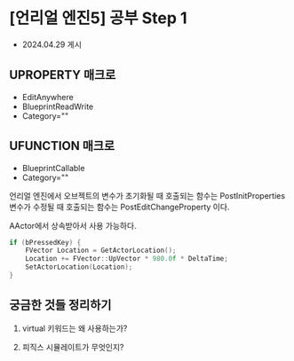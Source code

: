 # [언리얼 엔진5] 공부 Step 1

- 2024.04.29 게시


## UPROPERTY 매크로
- EditAnywhere
- BlueprintReadWrite
- Category=""

## UFUNCTION 매크로
- BlueprintCallable
- Category=""

언리얼 엔진에서 오브젝트의 변수가 초기화될 때 호출되는 함수는 PostInitProperties
변수가 수정될 때 호출되는 함수는 PostEditChangeProperty 이다.


AActor에서 상속받아서 사용 가능하다.



```C++
if (bPressedKey) {
    FVector Location = GetActorLocation();
    Location += FVector::UpVector * 980.0f * DeltaTime;
    SetActorLocation(Location);
}
```



## 궁금한 것들 정리하기

1. virtual 키워드는 왜 사용하는가?


2. 피직스 시뮬레이트가 무엇인지?
